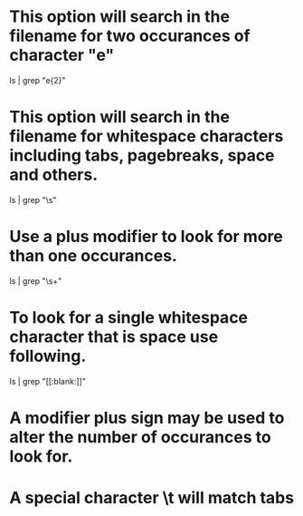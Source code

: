 # This option will search in the filename for two occurances of character "e"
ls | grep "e\{2\}"

# This option will search in the filename for whitespace characters including tabs, pagebreaks, space and others.
ls | grep "\s"
# Use a plus modifier to look for more than one occurances.
ls | grep "\s\+"

# To look for a single whitespace character that is space use following.
ls | grep "[[:blank:]]"
# A modifier plus sign may be used to alter the number of occurances to look for.

# A special character \t will match tabs
